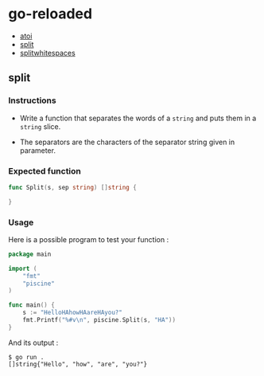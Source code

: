 # go-reloaded

-   [atoi](atoi.md)
-   [split](split.md)
-   [splitwhitespaces](splitwhitespaces.md)

## split

### Instructions

-   Write a function that separates the words of a `string` and puts them in a `string` slice.

-   The separators are the characters of the separator string given in parameter.

### Expected function

```go
func Split(s, sep string) []string {

}
```

### Usage

Here is a possible program to test your function :

```go
package main

import (
	"fmt"
	"piscine"
)

func main() {
	s := "HelloHAhowHAareHAyou?"
	fmt.Printf("%#v\n", piscine.Split(s, "HA"))
}
```

And its output :

```console
$ go run .
[]string{"Hello", "how", "are", "you?"}
```
